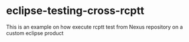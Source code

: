 # eclipse-testing-cross-rcptt
This is an example on how execute rcptt test from Nexus repository on a custom eclipse product
